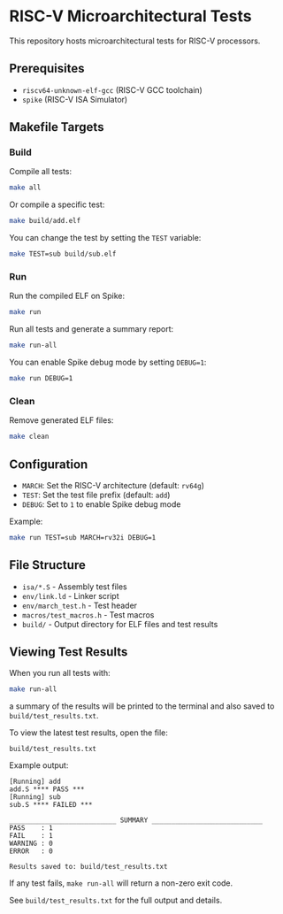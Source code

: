 # RISC-V Microarchitectural Tests

This repository hosts microarchitectural tests for RISC-V processors.

## Prerequisites

- `riscv64-unknown-elf-gcc` (RISC-V GCC toolchain)
- `spike` (RISC-V ISA Simulator)

## Makefile Targets

### Build

Compile all tests:

```sh
make all
```

Or compile a specific test:

```sh
make build/add.elf
```

You can change the test by setting the `TEST` variable:

```sh
make TEST=sub build/sub.elf
```

### Run

Run the compiled ELF on Spike:

```sh
make run
```

Run all tests and generate a summary report:

```sh
make run-all
```

You can enable Spike debug mode by setting `DEBUG=1`:

```sh
make run DEBUG=1
```

### Clean

Remove generated ELF files:

```sh
make clean
```

## Configuration

- `MARCH`: Set the RISC-V architecture (default: `rv64g`)
- `TEST`:  Set the test file prefix (default: `add`)
- `DEBUG`: Set to `1` to enable Spike debug mode

Example:

```sh
make run TEST=sub MARCH=rv32i DEBUG=1
```

## File Structure

- `isa/*.S`           - Assembly test files
- `env/link.ld`       - Linker script
- `env/march_test.h`  - Test header
- `macros/test_macros.h` - Test macros
- `build/`            - Output directory for ELF files and test results

## Viewing Test Results

When you run all tests with:

```sh
make run-all
```

a summary of the results will be printed to the terminal and also saved to `build/test_results.txt`.

To view the latest test results, open the file:

```
build/test_results.txt
```

Example output:

```
[Running] add
add.S **** PASS ***
[Running] sub
sub.S **** FAILED ***

___________________________ SUMMARY ____________________________
PASS    : 1
FAIL    : 1
WARNING : 0
ERROR   : 0

Results saved to: build/test_results.txt
```

If any test fails, `make run-all` will return a non-zero exit code.

See `build/test_results.txt` for the full output and details.
